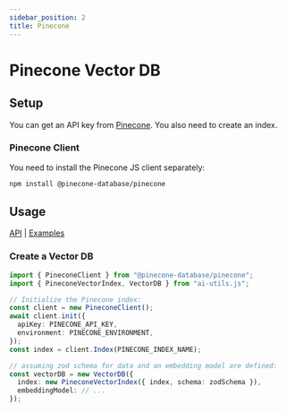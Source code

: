 ```yaml
---
sidebar_position: 2
title: Pinecone
---
```


# Pinecone Vector DB

## Setup

You can get an API key from [Pinecone](https://www.pinecone.io/). You also need to create an index.

### Pinecone Client

You need to install the Pinecone JS client separately:

```bash
npm install @pinecone-database/pinecone
```

## Usage

[API](/api/classes/PineconeVectorIndex)
|
[Examples](https://github.com/lgrammel/ai-utils.js/tree/main/examples/basic/src/vector-db/PineconeVectorIndexExample.ts)

### Create a Vector DB

```ts
import { PineconeClient } from "@pinecone-database/pinecone";
import { PineconeVectorIndex, VectorDB } from "ai-utils.js";

// Initialize the Pinecone index:
const client = new PineconeClient();
await client.init({
  apiKey: PINECONE_API_KEY,
  environment: PINECONE_ENVIRONMENT,
});
const index = client.Index(PINECONE_INDEX_NAME);

// assuming zod schema for data and an embedding model are defined:
const vectorDB = new VectorDB({
  index: new PineconeVectorIndex({ index, schema: zodSchema }),
  embeddingModel: // ...
});
```
